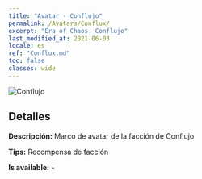 ```yaml
---
title: "Avatar - Conflujo"
permalink: /Avatars/Conflux/
excerpt: "Era of Chaos  Conflujo"
last_modified_at: 2021-06-03
locale: es
ref: "Conflux.md"
toc: false
classes: wide
---
```

 ![Conflujo](/images/a/avatarFrame_44.png)

## Detalles

 **Descripción:** Marco de avatar de la facción de Conflujo 

 **Tips:** Recompensa de facción 

 **Is available:**  - 


